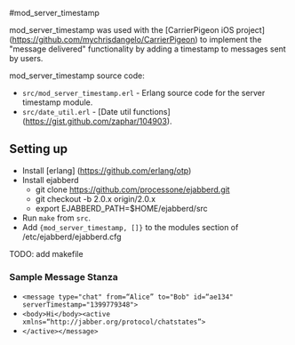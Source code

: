 #mod_server_timestamp

mod_server_timestamp was used with the [CarrierPigeon iOS project] (https://github.com/mychrisdangelo/CarrierPigeon) to implement the "message delivered" functionality by adding a timestamp to messages sent by users.

mod_server_timestamp source code:

- `src/mod_server_timestamp.erl` - Erlang source code for the server timestamp module.
- `src/date_util.erl` - [Date util functions] (https://gist.github.com/zaphar/104903).

## Setting up

- Install [erlang] (https://github.com/erlang/otp)
- Install ejabberd
  - git clone https://github.com/processone/ejabberd.git
  - git checkout -b 2.0.x origin/2.0.x
  - export EJABBERD_PATH=$HOME/ejabberd/src
- Run `make` from `src`.
- Add `{mod_server_timestamp, []}` to the modules section of /etc/ejabberd/ejabberd.cfg

TODO: add makefile



### Sample Message Stanza
- `<message type="chat" from=“Alice” to="Bob" id=“ae134" serverTimestamp="1399779348">`
- `<body>Hi</body><active xmlns=“http://jabber.org/protocol/chatstates”>`
- `</active></message>`
